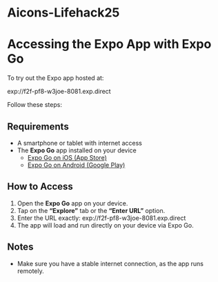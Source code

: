 # Aicons-Lifehack25

# Accessing the Expo App with Expo Go

To try out the Expo app hosted at:

exp://f2f-pf8-w3joe-8081.exp.direct

Follow these steps:

## Requirements

- A smartphone or tablet with internet access
- The **Expo Go** app installed on your device  
  - [Expo Go on iOS (App Store)](https://apps.apple.com/app/expo-go/id982107779)  
  - [Expo Go on Android (Google Play)](https://play.google.com/store/apps/details?id=host.exp.exponent)

## How to Access

1. Open the **Expo Go** app on your device.
2. Tap on the **“Explore”** tab or the **“Enter URL”** option.
3. Enter the URL exactly: exp://f2f-pf8-w3joe-8081.exp.direct
4. The app will load and run directly on your device via Expo Go.

## Notes

- Make sure you have a stable internet connection, as the app runs remotely.
